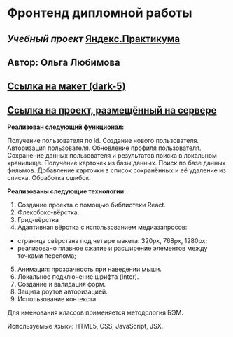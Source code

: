 # **Фронтенд дипломной работы**

## _Учебный проект_ [Яндекс.Практикума](https://practicum.yandex.ru/)

## Автор: Ольга Любимова

## [Ссылка на макет (dark-5)](https://www.figma.com/file/6FMWkB94wE7KTkcCgUXtnC/Дипломный-проект?type=design&node-id=1-11614&mode=design)

<!--## [Ссылка на pull request](https://github.com/Aelia5/movies-explorer-frontend/pull/2)
-->
## [Ссылка на проект, размещённый на сервере](https://aelia.diploma.nomoredomainsmonster.ru/)

**Реализован следующий функционал:**

Получение пользователя по id.
Создание нового пользователя.
Авторизация пользователя.
Обновление профиля пользователя.
Сохранение данных пользователя и результатов поиска в локальном хранилище.
Получение карточек из базы данных.
Поиск по базе данных фильмов.
Добавление карточки в список сохранённых и её удаление из списка.
Обработка ошибок.

**Реализованы следующие технологии:**

1. Создание проекта с помощью библиотеки React.
2. Флексбокс-вёрстка.
3. Грид-вёрстка
4. Адаптивная вёрстка с использованием медиазапросов:
* страница свёрстана под четыре макета: 320px, 768px, 1280px;
* реализовано плавное сжатие и расширение элементов между точками перелома;
5. Анимация: прозрачность при наведении мыши.
6. Локальное подключение шрифта (Inter).
7. Создание и валидация форм.
8. Защита роутов авторизацией.
9. Использование контекста.

Для именования классов применяется методология БЭМ.


Используемые языки: HTML5, CSS, JavaScript, JSX.
